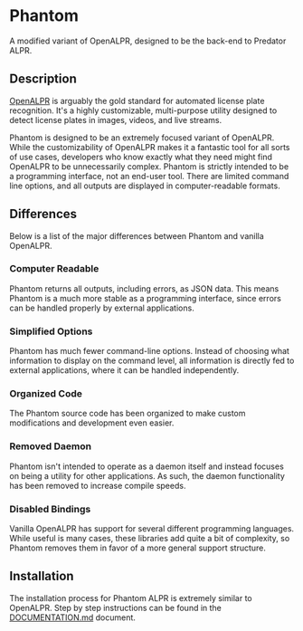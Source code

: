 # Phantom

A modified variant of OpenALPR, designed to be the back-end to Predator ALPR.


## Description

[OpenALPR](https://github.com/openalpr/openalpr) is arguably the gold standard for automated license plate recognition. It's a highly customizable, multi-purpose utility designed to detect license plates in images, videos, and live streams.

Phantom is designed to be an extremely focused variant of OpenALPR. While the customizability of OpenALPR makes it a fantastic tool for all sorts of use cases, developers who know exactly what they need might find OpenALPR to be unnecessarily complex. Phantom is strictly intended to be a programming interface, not an end-user tool. There are limited command line options, and all outputs are displayed in computer-readable formats.


## Differences

Below is a list of the major differences between Phantom and vanilla OpenALPR.

### Computer Readable

Phantom returns all outputs, including errors, as JSON data. This means Phantom is a much more stable as a programming interface, since errors can be handled properly by external applications.

### Simplified Options

Phantom has much fewer command-line options. Instead of choosing what information to display on the command level, all information is directly fed to external applications, where it can be handled independently.

### Organized Code

The Phantom source code has been organized to make custom modifications and development even easier.

### Removed Daemon

Phantom isn't intended to operate as a daemon itself and instead focuses on being a utility for other applications. As such, the daemon functionality has been removed to increase compile speeds.

### Disabled Bindings

Vanilla OpenALPR has support for several different programming languages. While useful is many cases, these libraries add quite a bit of complexity, so Phantom removes them in favor of a more general support structure.


## Installation

The installation process for Phantom ALPR is extremely similar to OpenALPR. Step by step instructions can be found in the [DOCUMENTATION.md](DOCUMENTATION.md) document.
